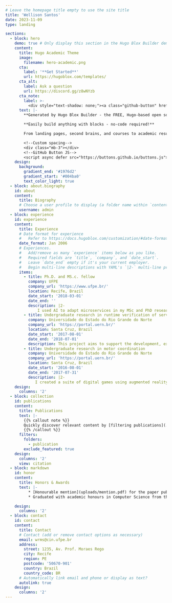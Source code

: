```yaml
---
# Leave the homepage title empty to use the site title
title: 'Wellison Santos'
date: 2023-11-09
type: landing

sections:
  - block: hero
    demo: true # Only display this section in the Hugo Blox Builder demo site
    content:
      title: Hugo Academic Theme
      image:
        filename: hero-academic.png
      cta:
        label: '**Get Started**'
        url: https://hugoblox.com/templates/
      cta_alt:
        label: Ask a question
        url: https://discord.gg/z8wNYzb
      cta_note:
        label: >-
          <div style="text-shadow: none;"><a class="github-button" href="https://github.com/HugoBlox/hugo-blox-builder" data-icon="octicon-star" data-size="large" data-show-count="true" aria-label="Star">Star Hugo Blox Builder</a></div><div style="text-shadow: none;"><a class="github-button" href="https://github.com/HugoBlox/theme-academic-cv" data-icon="octicon-star" data-size="large" data-show-count="true" aria-label="Star">Star the Academic template</a></div>
      text: |-
        **Generated by Hugo Blox Builder - the FREE, Hugo-based open source website builder trusted by 500,000+ sites.**

        **Easily build anything with blocks - no-code required!**

        From landing pages, second brains, and courses to academic resumés, conferences, and tech blogs.

        <!--Custom spacing-->
        <div class="mb-3"></div>
        <!--GitHub Button JS-->
        <script async defer src="https://buttons.github.io/buttons.js"></script>
    design:
      background:
        gradient_end: '#1976d2'
        gradient_start: '#004ba0'
        text_color_light: true
  - block: about.biography
    id: about
    content:
      title: Biography
      # Choose a user profile to display (a folder name within `content/authors/`)
      username: admin
  - block: experience
    id: experience
    content:
      title: Experience
      # Date format for experience
      #   Refer to https://docs.hugoblox.com/customization/#date-format
      date_format: Jan 2006
      # Experiences.
      #   Add/remove as many `experience` items below as you like.
      #   Required fields are `title`, `company`, and `date_start`.
      #   Leave `date_end` empty if it's your current employer.
      #   Begin multi-line descriptions with YAML's `|2-` multi-line prefix.
      items:
        - title: Ph.D. and MS.c. fellow
          company: UFPE
          company_url: 'https://www.ufpe.br/'
          location: Recife, Brazil
          date_start: '2018-03-01'
          date_end: ''
          description: |2-
              I used AI to adapt microservices in my MSc and PhD research. My Master's research resulted in a proactive, adaptive solution that decreased app response time by 20\% compared to the de facto baseline approach (HPA) in best-case scenarios. Also, I focused on improving the forecast component through the Multiple Predictors System (MPS) in my PhD. </br></br><b>Transferable skills</b>&#58; Machine Learning, Microservices, Time series forecasting, Auto-scaling, Self-adaptive Systems, Kubernetes, Python, and Java
        - title: Undergraduate research in runtime verification of service compositions
          company: Universidade do Estado do Rio Grande do Norte
          company_url: 'https://portal.uern.br/'
          location: Santa Cruz, Brazil
          date_start: '2017-08-01'
          date_end: '2018-07-01'
          description: This project aims to support the development, execution, and monitoring of service compositions. As service compositions are executed in dynamic environments and developed by different programmers, formal verification techniques are used to ensure the expected behaviour is met during runtime. <br/><br/><b>Transferable skills</b>&#58;  SOA, Microservices, Formal description, Self-Adaptive Systems, and Systems modelling
        - title: Undergraduate research in motor coordination
          company: Universidade do Estado do Rio Grande do Norte
          company_url: 'https://portal.uern.br/'
          location: Santa Cruz, Brazil
          date_start: '2016-08-01'
          date_end: '2017-07-31'
          description: |2- 
             I created a suite of digital games using augmented reality to improve children's motor coordination. The games required the child to identify markings containing puzzles, leading them to the next mark. As a result, the software aimed to stimulate children's movement.<br/><br/><b>Transferable skills</b>&#58; Unity, Android, and Augmented reality
    design:
      columns: '2'
  - block: collection
    id: publications
    content:
      title: Publications
      text: |-
        {{% callout note %}}
        Quickly discover relevant content by [filtering publications](./publication/).
        {{% /callout %}}
      filters:
        folders:
          - publication
        exclude_featured: true
    design:
      columns: '2'
      view: citation
  - block: markdown
    id: honor
    content:
      title: Honors & Awards
      text: |-
          * [Honourable mention](uploads/mention.pdf) for the paper published at the [SRBC 2019](https://sol.sbc.org.br/index.php/sbrc_estendido/issue/view/455)
          * Graduated with academic honours in Computer Science from the Universidade do Estado do Rio Grande do Norte as the best student.

    design:
      columns: '2'
  - block: contact
    id: contact
    content:
      title: Contact
      # Contact (add or remove contact options as necessary)
      email: wrms@cin.ufpe.br
      address:
        street: 1235, Av. Prof. Moraes Rego
        city: Recife
        region: PE
        postcode: '50670-901'
        country: Brazil
        country_code: BR
      # Automatically link email and phone or display as text?
      autolink: true
    design:
      columns: '2'
---
```

